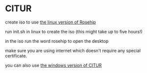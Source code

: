 # CITUR
create iso to use [the linux version of Rosehip](https://github.com/donno2048/Rosehip-L)

run init.sh in linux to create the iso (this might take up to five hours!)

in the iso run the word rosehip to open the desktop

make sure you are using internet which doesn't require any special certificate.

you can also use [the windows version of CITUR](https://github.com/donno2048/CITUR)
